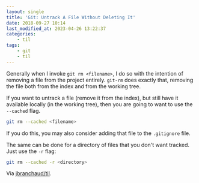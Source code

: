 ```yaml
---
layout: single
title: 'Git: Untrack A File Without Deleting It'
date: 2018-09-27 10:14
last_modified_at: 2023-04-26 13:22:37
categories:
    - til
tags:
    - git
    - til
---
```


Generally when I invoke `git rm <filename>`, I do so with the intention of
removing a file from the project entirely. `git-rm` does exactly that,
removing the file both from the index and from the working tree.

If you want to untrack a file (remove it from the index), but still have it
available locally (in the working tree), then you are going to want to use
the `--cached` flag.

```bash
git rm --cached <filename>
```

If you do this, you may also consider adding that file to the `.gitignore`
file.

The same can be done for a directory of files that you don't want tracked.
Just use the `-r` flag:

```bash
git rm --cached -r <directory>
```

Via [jbranchaud/til](https://github.com/jbranchaud/til).
